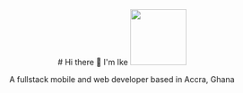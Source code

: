<div id="header" align="center">
  # Hi there 👋 I'm Ike
  <img src="https://media.giphy.com/media/M9gbBd9nbDrOTu1Mqx/giphy.gif" width="100"/>
  <p>A fullstack mobile and web developer based in Accra, Ghana</p>
</div>

<!--START_SECTION:waka-->
<!--END_SECTION:waka-->
